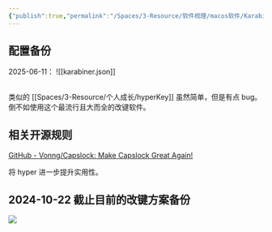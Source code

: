 ```yaml
---
{"publish":true,"permalink":"/Spaces/3-Resource/软件梳理/macos软件/Karabiner-Elements.md","description":"Karabiner-Elements is a powerful tool for customizing keyboards on macOS","created":"2024-10-22","modified":"2024-10-23","tags":["macOS软件","github开源"],"cssclasses":""}
---
```


## 配置备份

2025-06-11：
![[karabiner.json]]
##

类似的 [[Spaces/3-Resource/个人成长/hyperKey]] 虽然简单，但是有点 bug。倒不如使用这个最流行且大而全的改键软件。

## 相关开源规则

[GitHub - Vonng/Capslock: Make Capslock Great Again!](https://github.com/Vonng/Capslock/tree/master)

将 hyper 进一步提升实用性。

## 2024-10-22 截止目前的改键方案备份

![](https://pub-pic.oldwinter.top/2024/10/3261f655ee8aed83400c496566c514fe.png)